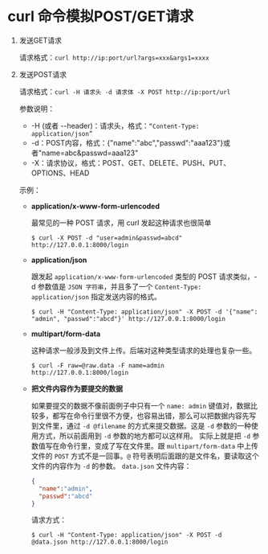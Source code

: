 # curl 命令模拟POST/GET请求

1. 发送GET请求

   请求格式：`curl http://ip:port/url?args=xxx&args1=xxxx`

2. 发送POST请求

   请求格式：`curl -H 请求头 -d 请求体 -X POST http://ip:port/url`

   参数说明：

   - -H (或者 --header)：请求头，格式：`“Content-Type: application/json”`
   - -d：POST内容，格式：{"name":"abc","passwd":"aaa123"}或者"name=abc&passwd=aaa123"
   - -X：请求协议，格式：POST、GET、DELETE、PUSH、PUT、OPTIONS、HEAD

   示例：

   - **application/x-www-form-urlencoded**

     最常见的一种 POST 请求，用 curl 发起这种请求也很简单

     ```shell
     $ curl -X POST -d "user=admin&passwd=abcd" http://127.0.0.1:8000/login
     ```

   - **application/json**

     跟发起 `application/x-www-form-urlencoded` 类型的 POST 请求类似，-d 参数值是 `JSON 字符串`，并且多了一个 `Content-Type: application/json` 指定发送内容的格式。

     ```shell
     $ curl -H "Content-Type: application/json" -X POST -d '{"name": "admin", "passwd":"abcd"}' http://127.0.0.1:8000/login
     ```

   - **multipart/form-data**

     这种请求一般涉及到文件上传。后端对这种类型请求的处理也复杂一些。

     ```shell
     $ curl -F raw=@raw.data -F name=admin http://127.0.0.1:8000/login
     ```

   - **把文件内容作为要提交的数据**

     如果要提交的数据不像前面例子中只有一个 `name: admin` 键值对，数据比较多，都写在命令行里很不方便，也容易出错，那么可以把数据内容先写到文件里，通过 `-d @filename` 的方式来提交数据。这是 `-d` 参数的一种使用方式，所以前面用到 `-d` 参数的地方都可以这样用。
     实际上就是把 `-d` 参数值写在命令行里，变成了写在文件里。跟 `multipart/form-data` 中上传文件的 `POST` 方式不是一回事。`@` 符号表明后面跟的是文件名，要读取这个文件的内容作为 `-d` 的参数。
     `data.json` 文件内容：

     ```json
     {
       "name":"admin",
       "passwd":"abcd"
     }
     ```

     请求方式：

     ```shell
     $ curl -H "Content-Type: application/json" -X POST -d @data.json http://127.0.0.1:8000/login
     ```

     